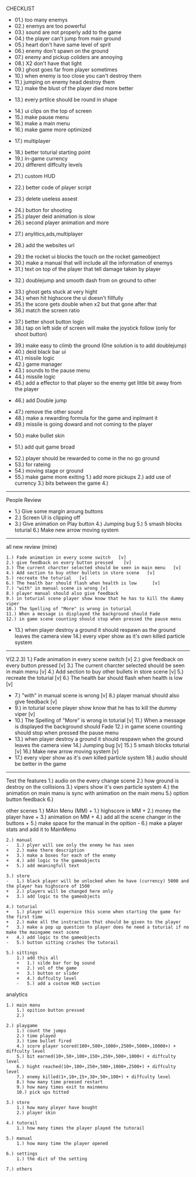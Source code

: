 CHECKLIST	
	
+	01.) too many enemys 
+	02.) enemys are too powerful
+	03.) sound are not properly add to the game 
+	04.) the player can't jump from main ground
+	05.) heart don't have same level of sprit
+	06.) enemy don't spawn on the ground
+	07.) enemy and pickup coliders are annoying
+	08.) X2 don't have that light 
+	09.) ghost goes far from player sometimes
+	10.) when enemy is too close you can't destroy them
+	11.) jumping on enemy head destroy them
+	12.) make the blust of the player died more better
-	13.) every prtilce should be round in shape
+	14.) ui clips on the top of screen
+	15.) make pause menu
+	16.) make a main menu
+	16.) make game more optimized 
-	17.) multiplayer
+	18.) better toturial starting point
+	19.) in-game currency
+	20.) different diffculty levels
-	21.) custom HUD
+	22.) better code of player script
-	23.) delete useless assest
+	24.) button for shooting
+	25.) player deid animation is slow
+	26.) second player animation and more
-	27.) anylitics,ads,multiplayer
*	28.) add the websites url
+	29.) the rocket ui blocks the touch on the rocket gameobject 
+	30.) make a manual that will include all the information of enemys
+	31.) text on top of the player that tell damage taken by player 
*	32.) doublejump and smooth dash from on ground to other
+	33.) ghost gets stuck at very hight 
+	34.) when hit highscore the ui doesn't fillfully 
+	35.) the score gets double when x2 but that gone after that
+	36.) match the screen ratio
-	37.) better shoot button logic
-	38.) tap on left side of screen will make the joystick follow (only for shoot button)
+	39.) make easy to climb the ground (0ne solution is to add doublejump)
+	40.) deid black bar ui
+	41.) missile logic
+	42.) game manager
+	43.) sounds to the pause menu
+	44.) missile logic
+	45.) add a effector to that player so the enemy get little bit away from the player
*	46.) add Double jump
+	47.) remove the other sound 
+	48.) make a rewarding formula for the game and inplmant it
+	49.) missile is going doward and not coming to the player
-	50.) make bullet skin
+	51.) add quit game broad
-	52.) player should be rewarded to come in the no go ground
-	53.) for rateing
-	54.) moving stage or ground
-	55.) make game more exiting 
		1.) add more pickups
		2.) add use of currency
		3.) bits between the game
		4.)  

-----------------------------------------------------------------------------------------------------------------------
People Review 

+	1.) Give some margin aroung buttons 
+	2.) Screen UI is clipping off
+	3.) Give animation on Play button
	4.) Jumping bug 
	5.) 5 smash blocks toturial
	6.) Make new arrow moving system

-----------------------------------------------------------------------------------------------------------------------
all new review (mine)

	1.) Fade animation in every scene switch   [v]
	2.) give feedback on every button pressed    [v]
	3.) The current charcter selected should be seen in main menu   [v]
	4.) Add section to buy other bullets in store scene   [v]
	5.) recreate the toturial   [v]
	6.) The health bar should flash when health is low      [v]
	7.) "with" in manual scene is wrong [v]
	8.) player manual should also give feedback
	9.) in toturial scene player show know that he has to kill the dummy viper
	10.) The Spelling of "More" is wrong in toturial
	11.) When a message is displayed the background should Fade
	12.) in game scene counting should stop when pressed the pause menu
+	13.) when player destroy a ground it should respawn as the ground leaves the camera view
	14.) every viper show as it's own killed particle system

-----------------------------------------------------------------------------------------------------------------------
V(2.2.3)
	1.) Fade animation in every scene switch   [v]
	2.) give feedback on every button pressed   [v]
	3.) The current charcter selected should be seen in main menu   [v]
	4.) Add section to buy other bullets in store scene   [v]
	5.) recreate the toturial   [v]
	6.) The health bar should flash when health is low      [v]
+	7.) "with" in manual scene is wrong [v]
	8.) player manual should also give feedback   [v]
+	9.) in toturial scene player show know that he has to kill the dummy viper [v]
+	10.) The Spelling of "More" is wrong in toturial  [v]
	11.) When a message is displayed the background should Fade 
	12.) in game scene counting should stop when pressed the pause menu
+	13.) when player destroy a ground it should respawn when the ground leaves the camera view
	14.) Jumping bug [v]
	15.) 5 smash blocks toturial  [v]
	16.) Make new arrow moving system   [v]
+	17.) every viper show as it's own killed particle system
	18.) audio should be better in the game

	
-----------------------------------------------------------------------------------------------------------------------
Test the features
	1.) audio on the every change scene 
	2.) how ground is destroy on the collisions
	3.) vipers show it's own particle system
	4.) the animation on main manu is sync with animation on the main menu
	5.) option button feedback
	6.)  

other scenes
	1.) MAin Menu (MM)
	+	1.) highscore in MM
	+	2.) money the player have
	+	3.) animation on MM
	+	4.) add all the scene changer in the buttons
	+	5.) make space for the manual in the opition
	-	6.) make a player stats and add it to MainMenu

	2.) manual
	-	1.) plyer will see only the enemy he has seen
	+	2.) make there description
	+	3.) make a boxes for each of the enemy
	+	4.) add logic to the gameobjects 
	+	5.) add meaningfull text

	3.) store
	-	1.) black player will be unlocked when he have (currency) 5000 and the player has highscore of 1500
	+	2.) players will be changed here only
	+	3.) add logic to the gameobjects 

	4.) toturial
	+	1.) player will expernice this scene when starting the game for the first time 
	+	2.) make all the instraction that should be given to the player
	*	3.) make a pop up question to player does he need a toturial if no make the maingame next scene
	+	4.) add logic to the gameobjects 
	-	5.) button sitting crashes the tutorail

	5.) sittings
		1.) add this all
		+	1.) silde bar for bg sound
		+	2.) vol of the game
		+	3.) button or slider
		+	4.) duffculty level
		-	5.) add a costom HUD section



analytics

	1.) main manu
		1.) opition button pressed
		2.) 
	
	2.) playgame
		1.) count the jumps
		2.) time played
		3.) time bullet fired 
		4.) score player scored(100+,500+,1000+,2500+,5000+,10000+) + diffculty level
		5.) bit earned(10+,50+,100+,150+,250+,500+,1000+) + diffculty level
		6.) hight reached(10+,100+,250+,500+,1000+,2500+) + diffculty level
		7.) enemy killed(1+,10+,15+,30+,50+,100+) + diffculty level
		8.) how many time preesed restart
		9.) how many times exit to mainmenu 
		10.) pick ups hitted
	
	3.) store
		1.) how many pleyer have bought
		2.)	player skin	
	
	4.) tutorail
		1.) how many times the player played the tutorail
		
	5.) manual
		1.) how many time the player opened

	6.) settings
		1.) the dict of the setting
	
	7.) others
	